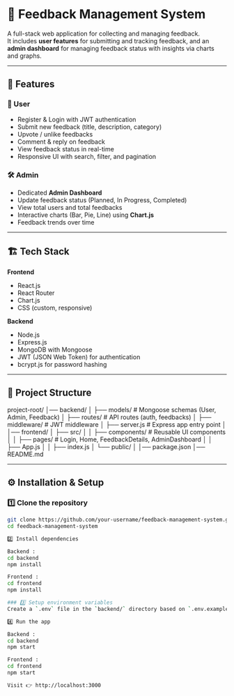 # 📝 Feedback Management System

A full-stack web application for collecting and managing feedback.  
It includes **user features** for submitting and tracking feedback, and an **admin dashboard** for managing feedback status with insights via charts and graphs.

---

## 🚀 Features

### 👤 User
- Register & Login with JWT authentication
- Submit new feedback (title, description, category)
- Upvote / unlike feedbacks
- Comment & reply on feedback
- View feedback status in real-time
- Responsive UI with search, filter, and pagination

### 🛠 Admin
- Dedicated **Admin Dashboard**
- Update feedback status (Planned, In Progress, Completed)
- View total users and total feedbacks
- Interactive charts (Bar, Pie, Line) using **Chart.js**
- Feedback trends over time

---

## 🏗 Tech Stack

**Frontend**
- React.js
- React Router
- Chart.js
- CSS (custom, responsive)

**Backend**
- Node.js
- Express.js
- MongoDB with Mongoose
- JWT (JSON Web Token) for authentication
- bcrypt.js for password hashing

---

## 📂 Project Structure

project-root/
│── backend/
│ ├── models/ # Mongoose schemas (User, Admin, Feedback)
│ ├── routes/ # API routes (auth, feedbacks)
│ ├── middleware/ # JWT middleware
│ ├── server.js # Express app entry point
│
│── frontend/
│ ├── src/
│ │ ├── components/ # Reusable UI components
│ │ ├── pages/ # Login, Home, FeedbackDetails, AdminDashboard
│ │ ├── App.js
│ │ ├── index.js
│ └── public/
│
│── package.json
│── README.md



---

## ⚙️ Installation & Setup

### 1️⃣ Clone the repository
```bash
git clone https://github.com/your-username/feedback-management-system.git
cd feedback-management-system

2️⃣ Install dependencies

Backend :
cd backend
npm install

Frontend :  
cd frontend
npm install

### 3️⃣ Setup environment variables
Create a `.env` file in the `backend/` directory based on `.env.example`:

4️⃣ Run the app

Backend : 
cd backend
npm start

Frontend : 
cd frontend
npm start

Visit 👉 http://localhost:3000
